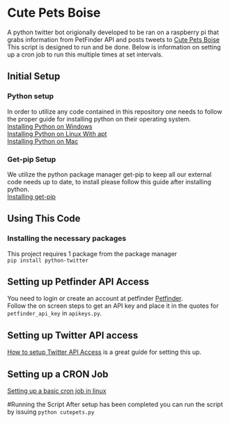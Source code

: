 # Cute Pets Boise
A python twitter bot origionally developed to be ran on a raspberry pi that grabs information from PetFinder API and posts tweets to [Cute Pets Boise](www.twitter.com/cutepetsboise)
This script is designed to run and be done. Below is information on setting up a cron job to run this multiple times at set intervals.

## Initial Setup
### Python setup
In order to utilize any code contained in this repository one needs to follow the proper guide for installing python on their operating system.  
[Installing Python on Windows](http://docs.python-guide.org/en/latest/starting/install3/win/)  
[Installing Python on Linux With apt](http://docs.python-guide.org/en/latest/starting/install3/linux/)  
[Installing Python on Mac](http://docs.python-guide.org/en/latest/starting/install3/osx/)

### Get-pip Setup
We utilize the python package manager get-pip to keep all our external code needs up to date, to install please follow this guide after installing python.  
[Installing get-pip](https://pip.pypa.io/en/stable/installing/)

## Using This Code
### Installing the necessary packages
This project requires 1 package from the package manager  
`pip install python-twitter`  

## Setting up Petfinder API Access
You need to login or create an account at petfinder [Petfinder](https://www.petfinder.com/developers/api-key).  
Follow the on screen steps to get an API key and place it in the quotes for `petfinder_api_key` in `apikeys.py`.

## Setting up Twitter API access
[How to setup Twitter API Access](https://themepacific.com/how-to-generate-api-key-consumer-token-access-key-for-twitter-oauth/994/) is a great guide for setting this up.

## Setting up a CRON Job
[Setting up a basic cron job in linux](https://www.taniarascia.com/setting-up-a-basic-cron-job-in-linux/)

#Running the Script
After setup has been completed you can run the script by issuing `python cutepets.py`